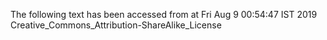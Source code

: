 The following text has been accessed from at Fri Aug 9 00:54:47 IST 2019
Creative_Commons_Attribution-ShareAlike_License
